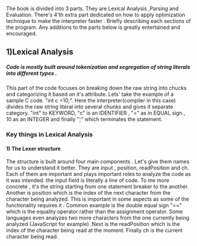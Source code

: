 
The book is divided into  3 parts. They are Lexical Analysis ,Parsing and Evaluation. There's 4'th extra part dedicated on how to apply optimization technique to make the interpreter faster .
Briefly describing each sections of the program. Any additions to the parts below is greatly entertained and encouraged.

## 1)Lexical Analysis
##### Code is mostly built around tokenization and segregation of string literals into different types .

This part of the code focuses on breaking down the raw string into chucks and categorizing it based on it's attribute. Lets' take the example of a sample C code. "int c =10;". Here the interpreter(compiler in this case) divides the raw string literal into several chunks and gives it separate category. "int" to KEYWORD, "c" is an IDENTIFIER , "=" as in EQUAL sign , 10 as an INTEGER and finally ";" which terminates the statement.


### Key things in Lexical Analysis
#### 1) The Lexer structure 
The structure is built around four main components . Let's give them names for us to understand it better. They are input<string> , position<int>, readPosition<int> and ch<byte>. Each of them are important and plays important roles to analyze the code as it was intended. the input field is literally a line of code. To me more concrete , it's the string starting from one statement breaker to the another. Another is position which is the index of the next character from the character being analyzed. This is important in some aspects as some of the functionality requires it . Common example is the double equal sign "==" which is the equality operator rather than the assignment operator. Some languages even analyzes two more characters from the one currently being analyzed (JavaScript for example) .Next is the readPosition which is the index of the character being read at the moment. Finally ch is the current character being read. 